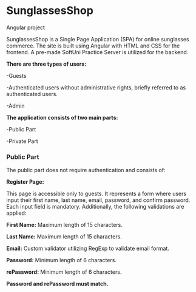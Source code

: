 # SunglassesShop
Angular project

SunglassesShop is a Single Page Application (SPA) for online sunglasses commerce. The site is built using Angular with HTML and CSS for the frontend. A pre-made SoftUni Practice Server is utilized for the backend. 

**There are three types of users:**

-Guests

-Authenticated users without administrative rights, briefly referred to as authenticated users.

-Admin

**The application consists of two main parts:**

-Public Part

-Private Part

### Public Part

The public part does not require authentication and consists of:

**Register Page:**

This page is accessible only to guests. It represents a form where users input their first name, last name, email, password, and confirm password. 
Each input field is mandatory. Additionally, the following validations are applied:

**First Name:** Maximum length of 15 characters.

**Last Name:** Maximum length of 15 characters.

**Email:** Custom validator utilizing RegExp to validate email format.

**Password:** Minimum length of 6 characters.

**rePassword:** Minimum length of 6 characters.

**Password and rePassword must match.**


